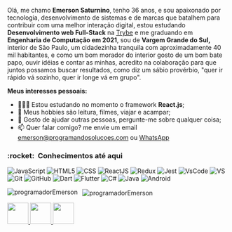 Olá, me chamo **Emerson Saturnino**, tenho 36 anos, e sou apaixonado por tecnologia, desenvolvimento de sistemas e de marcas que batalhem para contribuir com uma melhor interação digital, estou estudando **Desenvolvimento web Full-Stack** na <a href="https://www.betrybe.com/">Trybe</a> e me graduando em **Engenharia de Computação em 2021**, sou de **Vargem Grande do Sul,** interior de São Paulo, um cidadezinha tranquila com aproximadamente 40 mil habitantes, e como um bom morador do interior gosto de um bom bate papo, ouvir idéias e contar as minhas, acredito na colaboração para que juntos possamos buscar resultados, como diz um sábio provérbio, "quer ir rápido vá sozinho, quer ir longe vá em grupo".


**Meus interesses pessoais:**


- 👨🏽‍💻 Estou estudando no momento o framework **React.js**;
- 🤔 Meus hobbies são leitura, filmes, viajar e acampar;
- 💬 Gosto de ajudar outras pessoas, pergunte-me sobre qualquer coisa;
- 📫 Quer falar comigo? me envie um email emerson@programandosolucoes.com ou <a href="https://web.whatsapp.com/send?phone=5519982302626&text=Ol%C3%A1+vi+seu+perfil+no+github" target="_blank">WhatsApp</a>


<h3> :rocket: &nbsp;Conhecimentos até aqui </h3>



  
  ![JavaScript](https://img.shields.io/badge/-JavaScript-333333?style=flat&logo=javascript)
  ![HTML5](https://img.shields.io/badge/-HTML5-333333?style=flat&logo=HTML5)
  ![CSS](https://img.shields.io/badge/-CSS-333333?style=flat&logo=CSS3&logoColor=1572B6)
  ![ReactJS](https://img.shields.io/badge/-React-333333?style=flat&logo=react)
  ![Redux](https://img.shields.io/badge/-redux-333333?style=flat&logo=redux)
  ![Jest](https://img.shields.io/badge/-Jest-333333?style=flat&logo=jest)
  ![VsCode](https://img.shields.io/badge/-VsCode-333333?style=flat&logo=visual-studio-code)
  ![VS](https://img.shields.io/badge/-Visual%20Studio-333333?style=flat&logo=visual-studio)
  ![Git](https://img.shields.io/badge/-Git-333333?style=flat&logo=git)
  ![GitHub](https://img.shields.io/badge/-GitHub-333333?style=flat&logo=github)
  ![Dart](https://img.shields.io/badge/-dart-333333?style=flat&logo=dart)
  ![Flutter](https://img.shields.io/badge/-flutter-333333?style=flat&logo=flutter) 
  ![C#](https://img.shields.io/badge/-csharp-333333?style=flat&logo=c)
  ![Java](https://img.shields.io/badge/-java-333333?style=flat&logo=java)
  ![Android](https://img.shields.io/badge/-Android-333333?style=flat&logo=android)


<p>
    <img align="left" src="https://github-readme-stats.vercel.app/api/top-langs/?username=programadorEmerson&layout=compact&theme=graywhite&title_color=268bd2" alt="programadorEmerson" />
</p>
<p>&nbsp;
    <img align="center" src="https://github-readme-stats.vercel.app/api?username=programadorEmerson&count_private=true&show_icons=true&theme=graywhite&icon_color=268bd2&title_color=268bd2" alt="programadorEmerson" />
</p>

<a href="https://www.linkedin.com/in/emerson-saturnino/" target="_blank">
  <img src="https://i.ibb.co/Kx2GSrT/linkedin.png" width="48px" height="48px">
</a>
<a href="https://www.instagram.com/emerson_saturnino/" target="_blank">
  <img src="https://cdn.icon-icons.com/icons2/1211/PNG/512/1491579602-yumminkysocialmedia36_83067.png" width="48px" height="48px">
</a>
<a href="https://www.facebook.com/programador.emerson" target="_blank">
  <img src="https://cdn.icon-icons.com/icons2/642/PNG/512/facebook_icon-icons.com_59205.png" width="48px" height="48px">
</a>


